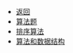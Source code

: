 * [返回](README.md)
* [算法题](post/算法与数据结构/算法题)
* [排序算法](post/算法与数据结构/排序算法)
* [算法和数据结构](post/算法与数据结构/算法与数据结构)

